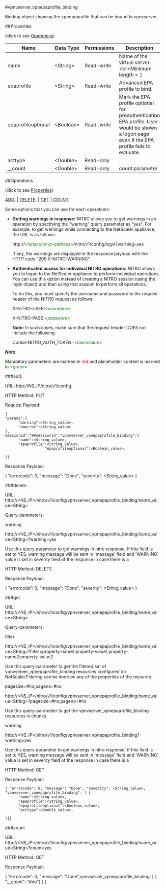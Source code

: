 #vpnvserver_vpnepaprofile_binding

Binding object showing the vpnepaprofile that can be bound to vpnvserver.


##Properties 
<span>(click to see [Operations](#operations))</span>


<table><thead><tr><th>Name</th><th> Data Type</th><th> Permissions</th><th>Description</th></tr></thead><tbody><tr><td>name</td><td>&lt;String></td><td>Read-write</td><td>Name of the virtual server.&lt;br>Minimum length = 1</td><tr><tr><td>epaprofile</td><td>&lt;String></td><td>Read-write</td><td>Advanced EPA profile to bind.</td><tr><tr><td>epaprofileoptional</td><td>&lt;Boolean></td><td>Read-write</td><td>Mark the EPA profile optional for preauthentication EPA profile. User would be shown a logon page even if the EPA profile fails to evaluate.</td><tr><tr><td>acttype</td><td>&lt;Double></td><td>Read-only</td><td>.</td><tr><tr><td>__count</td><td>&lt;Double></td><td>Read-only</td><td>count parameter</td><tr></tbody></table>
##Operations 
<span>(click to see [Properties](#properties))</span>


[ADD:](#add:) | [DELETE:](#delete:) | [GET](#get) | [COUNT](#count)


Some options that you can use for each operations:
<ul><li><p><b>Getting warnings in response:</b> NITRO allows you to get warnings in an operation by specifying the "warning" query parameter as "yes". For example, to get warnings while connecting to the NetScaler appliance, the URL is as follows:</p><p>http://<span style="color:green;font-style:italic;">&lt;netscaler-ip-address&gt;</span>/nitro/v1/config/login?warning=yes</p><p>If any, the warnings are displayed in the response payload with the HTTP code "209 X-NITRO-WARNING".</p></li><li><p><b>Authenticated access for individual NITRO operations:</b> NITRO allows you to logon to the NetScaler appliance to perform individual operations. You can use this option instead of creating a NITRO session (using the login object) and then using that session to perform all operations,</p><p>To do this, you must specify the username and password in the request header of the NITRO request as follows:</p><p>X-NITRO-USER:<span style="color:green;font-style:italic;">&lt;username&gt;</span></p><p>X-NITRO-PASS:<span style="color:green;font-style:italic;">&lt;password&gt;</span></p><p><b>Note:</b> In such cases, make sure that the request header DOES not include the following:</p><p>Cookie:NITRO_AUTH_TOKEN=<span style="color:green;font-style:italic;">&lt;tokenvalue&gt;</span></p></li></ul>



***Note:*** 
Mandatory parameters are marked in <span style="color:#FF0000;">red</span> and placeholder content is marked in <span style="color:green;font-style:italic">&lt;green&gt;</span>.

###add:



URL: http://NS_IP/nitro/v1/config
HTTP Method: PUT
Request Payload: ```{"params":{      "warning":<String_value>,      "onerror":<String_value>},sessionid":"##sessionid","vpnvserver_vpnepaprofile_binding":{      "name":<String_value>,      "epaprofile":<String_value>,                  "epaprofileoptional":<Boolean_value>,}}```
Response Payload: 
{ "errorcode": 0, "message": "Done", "severity": <String_value> }


###delete:



URL: http://&lt;NS_IP&gt;/nitro/v1/config/vpnvserver_vpnepaprofile_binding/name_value&lt;String&gt;
Query-parameters:
warning
http://&lt;NS_IP&gt;/nitro/v1/config/vpnvserver_vpnepaprofile_binding/name_value&lt;String&gt;?warning=yes
Use this query parameter to get warnings in nitro response. If this field is set to YES, warning message will be sent in 'message' field and 'WARNING' value is set in severity field of the response in case there is a



HTTP Method: DELETE
Response Payload: 
{ "errorcode": 0, "message": "Done", "severity": <String_value> }


###get



URL: http://&lt;NS_IP&gt;/nitro/v1/config/vpnvserver_vpnepaprofile_binding/name_value&lt;String&gt;
Query-parameters:
filter
http://&lt;NS_IP&gt;/nitro/v1/config/vpnvserver_vpnepaprofile_binding/name_value&lt;String&gt;?filter=property-name1:property-value1,property-name2:property-value2
Use this query-parameter to get the filtered set of vpnvserver_vpnepaprofile_binding resources configured on NetScaler.Filtering can be done on any of the properties of the resource.


pagesize=#no;pageno=#no
http://&lt;NS_IP&gt;/nitro/v1/config/vpnvserver_vpnepaprofile_binding/name_value&lt;String&gt;?pagesize=#no;pageno=#no
Use this query-parameter to get the vpnvserver_vpnepaprofile_binding resources in chunks.


warning
http://&lt;NS_IP&gt;/nitro/v1/config/vpnvserver_vpnepaprofile_binding?warning=yes
Use this query parameter to get warnings in nitro response. If this field is set to YES, warning message will be sent in 'message' field and 'WARNING' value is set in severity field of the response in case there is a



HTTP Method: GET
Response Payload: ```{ "errorcode": 0, "message": "Done", "severity": <String_value>, "vpnvserver_vpnepaprofile_binding": [ {      "name":<String_value>,      "epaprofile":<String_value>,      "epaprofileoptional":<Boolean_value>,      "acttype":<Double_value>,}]}```



###count



URL: http://&lt;NS_IP&gt;/nitro/v1/config/vpnvserver_vpnepaprofile_binding/name_value&lt;String&gt;?count=yes
HTTP Method: GET
Response Payload: 
{ "errorcode": 0, "message": "Done",vpnvserver_vpnepaprofile_binding: [ { "__count": "#no"} ] }


